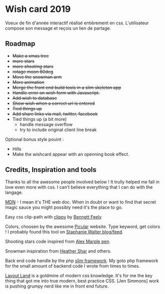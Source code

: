 # Wish card 2019
Voeux de fin d'année interactif réalisé entièrement en css. L'utilisateur compose son message et reçois un lien de partage.

## Roadmap
- ~~Make a xmas tree~~
- ~~more stars~~
- ~~more shooting stars~~
- ~~rotage moon 60deg~~
- ~~Move the snowman arm~~
- ~~More animation~~
- ~~Merge the front end build tools in a slim skeleton app~~
- ~~Handle error on wish form with Javascript.~~
- ~~Add wish to database~~
- ~~Show wish when a correct url is entered~~
- ~~Tied things up~~
- ~~Add share links via mail, twitter, facebook~~
- Tied things up (a bit more)
	- handle message overflow
	- try to include original client line break

Optional bonus style pouint :
- Hills
- Make the wishcard appear with an openning book effect.

## Credits, Inspiration and tools

Thanks to all the awesome people involved below ! It trully helped me fall in love even more with css. I can't believe everything that I can do with the langage.

[MDN](https://developer.mozilla.org) - I mean it's THE web doc. When in doubt or want to find that secret magic sauce you might possibly need it's the place to go.

Easy css clip-path with [clippy](https://bennettfeely.com/clippy/) by [Bennett Feely](https://bennettfeely.com/)

Colors, choosen by the awesome [Picular](https://picular.co/) website. Type keyword, get colors ! I probably found this tool on [Staphanie Walter blog/feed](https://stephaniewalter.design/).

Shooting stars code inspired from [Alex Marple pen](https://codepen.io/alexmarple/pen/moBuj).

Snowman inspiration from [Heather Shar](https://codepen.io/heatheraislinn/pen/maRzbN) and others.

Back end code handle by the php [slim framework](https://www.slimframework.com). My goto php framework for the small amount of backend code I wrote from times to times.

[Layout Land](https://www.youtube.com/channel/UC7TizprGknbDalbHplROtag/videos) is a goldmine of modern css knowledge. It's for me the key thing that got me into true modern, best practice CSS. [Jen Simmons] work is pushing grumpy nerd like me in front end future.

